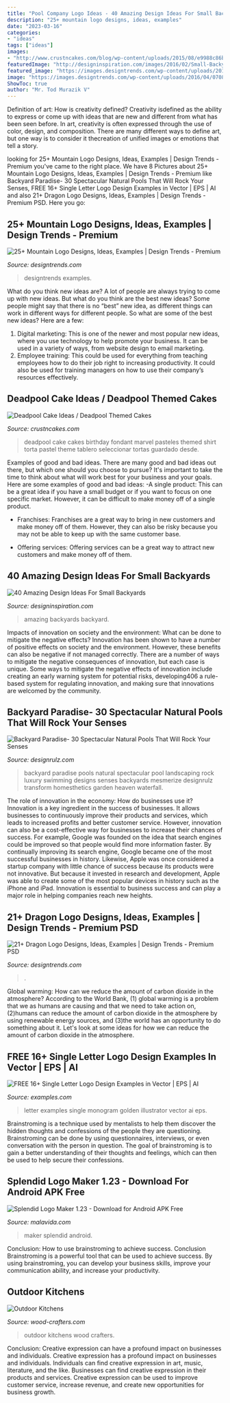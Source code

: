 ```yaml
---
title: "Pool Company Logo Ideas - 40 Amazing Design Ideas For Small Backyards"
description: "25+ mountain logo designs, ideas, examples"
date: "2023-03-16"
categories:
- "ideas"
tags: ["ideas"]
images:
- "http://www.crustncakes.com/blog/wp-content/uploads/2015/08/e9988c86bf86d86eac6446691c7e0e4c.jpg"
featuredImage: "http://designinspiration.com/images/2016/02/Small-Backyard-Ideas-4.jpg"
featured_image: "https://images.designtrends.com/wp-content/uploads/2016/04/07083659/Animal-Dragon-Logo.jpg"
image: "https://images.designtrends.com/wp-content/uploads/2016/04/07083659/Animal-Dragon-Logo.jpg"
ShowToc: true
author: "Mr. Tod Murazik V"
---
```



Definition of art: How is creativity defined?
Creativity isdefined as the ability to express or come up with ideas that are new and different from what has been seen before. In art, creativity is often expressed through the use of color, design, and composition. There are many different ways to define art, but one way is to consider it thecreation of unified images or emotions that tell a story.

	

		
looking for 25+ Mountain Logo Designs, Ideas, Examples | Design Trends - Premium you've came to the right place. We have 8 Pictures about 25+ Mountain Logo Designs, Ideas, Examples | Design Trends - Premium like Backyard Paradise- 30 Spectacular Natural Pools That Will Rock Your Senses, FREE 16+ Single Letter Logo Design Examples in Vector | EPS | AI and also 21+ Dragon Logo Designs, Ideas, Examples | Design Trends - Premium PSD. Here you go:
		
    
## 25+ Mountain Logo Designs, Ideas, Examples | Design Trends - Premium

<img loading=lazy src="https://images.designtrends.com/wp-content/uploads/2016/01/16112621/Mountain-Sunrise-Logo.jpg" onerror="this.onerror=null;this.src='https://tse3.mm.bing.net/th?id=OIP.K9z0AA7r625B7xsDD9zFwAHaEx&amp;pid=15.1';" alt="25+ Mountain Logo Designs, Ideas, Examples | Design Trends - Premium">

_Source: designtrends.com_

>designtrends examples. 

	

What do you think new ideas are?
A lot of people are always trying to come up with new ideas. But what do you think are the best new ideas? Some people might say that there is no “best” new idea, as different things can work in different ways for different people. So what are some of the best new ideas? Here are a few: 
1) Digital marketing: This is one of the newer and most popular new ideas, where you use technology to help promote your business. It can be used in a variety of ways, from website design to email marketing. 
2) Employee training: This could be used for everything from teaching employees how to do their job right to increasing productivity. It could also be used for training managers on how to use their company’s resources effectively.

    
## Deadpool Cake Ideas / Deadpool Themed Cakes

<img loading=lazy src="http://www.crustncakes.com/blog/wp-content/uploads/2015/08/e9988c86bf86d86eac6446691c7e0e4c.jpg" onerror="this.onerror=null;this.src='https://tse1.mm.bing.net/th?id=OIP.g-bX5Nlx_UB7VteIN7fFmwHaHa&amp;pid=15.1';" alt="Deadpool Cake Ideas / Deadpool Themed Cakes">

_Source: crustncakes.com_

>deadpool cake cakes birthday fondant marvel pasteles themed shirt torta pastel theme tablero seleccionar tortas guardado desde. 

	

Examples of good and bad ideas.
There are many good and bad ideas out there, but which one should you choose to pursue? It's important to take the time to think about what will work best for your business and your goals. Here are some examples of good and bad ideas: 
-A single product: This can be a great idea if you have a small budget or if you want to focus on one specific market. However, it can be difficult to make money off of a single product.

- Franchises: Franchises are a great way to bring in new customers and make money off of them. However, they can also be risky because you may not be able to keep up with the same customer base.

- Offering services: Offering services can be a great way to attract new customers and make money off of them.

    
## 40 Amazing Design Ideas For Small Backyards

<img loading=lazy src="http://designinspiration.com/images/2016/02/Small-Backyard-Ideas-4.jpg" onerror="this.onerror=null;this.src='https://tse2.mm.bing.net/th?id=OIP.27Q3K_r7N4eUoeMcU7MuSgHaLH&amp;pid=15.1';" alt="40 Amazing Design Ideas For Small Backyards">

_Source: designinspiration.com_

>amazing backyards backyard. 

	

Impacts of innovation on society and the environment: What can be done to mitigate the negative effects?
Innovation has been shown to have a number of positive effects on society and the environment. However, these benefits can also be negative if not managed correctly. There are a number of ways to mitigate the negative consequences of innovation, but each case is unique. Some ways to mitigate the negative effects of innovation include creating an early warning system for potential risks, developing406
a rule-based system for regulating innovation, and making sure that innovations are welcomed by the community.

    
## Backyard Paradise- 30 Spectacular Natural Pools That Will Rock Your Senses

<img loading=lazy src="http://cdn.designrulz.com/wp-content/uploads/2014/04/luxury-pool-designrulz-3.jpg" onerror="this.onerror=null;this.src='https://tse2.mm.bing.net/th?id=OIP.K4Hjnob_RCGUmF9P-eu1pwHaE_&amp;pid=15.1';" alt="Backyard Paradise- 30 Spectacular Natural Pools That Will Rock Your Senses">

_Source: designrulz.com_

>backyard paradise pools natural spectacular pool landscaping rock luxury swimming designs senses backyards mesmerize designrulz transform homesthetics garden heaven waterfall. 

	

The role of innovation in the economy: How do businesses use it?
Innovation is a key ingredient in the success of businesses. It allows businesses to continuously improve their products and services, which leads to increased profits and better customer service. However, innovation can also be a cost-effective way for businesses to increase their chances of success. For example, Google was founded on the idea that search engines could be improved so that people would find more information faster. By continually improving its search engine, Google became one of the most successful businesses in history. Likewise, Apple was once considered a startup company with little chance of success because its products were not innovative. But because it invested in research and development, Apple was able to create some of the most popular devices in history such as the iPhone and iPad. Innovation is essential to business success and can play a major role in helping companies reach new heights.

    
## 21+ Dragon Logo Designs, Ideas, Examples | Design Trends - Premium PSD

<img loading=lazy src="https://images.designtrends.com/wp-content/uploads/2016/04/07083659/Animal-Dragon-Logo.jpg" onerror="this.onerror=null;this.src='https://tse2.mm.bing.net/th?id=OIP.BgbFWGULQ93M1MIu1GVKeAHaEx&amp;pid=15.1';" alt="21+ Dragon Logo Designs, Ideas, Examples | Design Trends - Premium PSD">

_Source: designtrends.com_

>. 

	

Global warming: How can we reduce the amount of carbon dioxide in the atmosphere?
According to the World Bank, (1) global warming is a problem that we as humans are causing and that we need to take action on, (2)humans can reduce the amount of carbon dioxide in the atmosphere by using renewable energy sources, and (3)the world has an opportunity to do something about it. Let's look at some ideas for how we can reduce the amount of carbon dioxide in the atmosphere.

    
## FREE 16+ Single Letter Logo Design Examples In Vector | EPS | AI

<img loading=lazy src="https://images.examples.com/wp-content/uploads/2017/09/monogram-logo-with-golden-letter-a_23-2147660477-e1505204458951.jpg" onerror="this.onerror=null;this.src='https://tse1.mm.bing.net/th?id=OIP.okY6X7a4tW00dz0H3WxU0wHaFx&amp;pid=15.1';" alt="FREE 16+ Single Letter Logo Design Examples in Vector | EPS | AI">

_Source: examples.com_

>letter examples single monogram golden illustrator vector ai eps. 

	

Brainstroming is a technique used by mentalists to help them discover the hidden thoughts and confessions of the people they are questioning. Brainstroming can be done by using questionnaires, interviews, or even conversation with the person in question. The goal of brainstroming is to gain a better understanding of their thoughts and feelings, which can then be used to help secure their confessions.

    
## Splendid Logo Maker 1.23 - Download For Android APK Free

<img loading=lazy src="https://imag.malavida.com/mvimgbig/download-fs/splendid-logo-maker-30311-8.jpg" onerror="this.onerror=null;this.src='https://tse3.mm.bing.net/th?id=OIP.XqZcVlNFPdWlSiqgCm853gHaPo&amp;pid=15.1';" alt="Splendid Logo Maker 1.23 - Download for Android APK Free">

_Source: malavida.com_

>maker splendid android. 

	

Conclusion: How to use brainstroming to achieve success.
Conclusion
Brainstroming is a powerful tool that can be used to achieve success. By using brainstroming, you can develop your business skills, improve your communication ability, and increase your productivity.

    
## Outdoor Kitchens

<img loading=lazy src="https://wood-crafters.com/wp-content/uploads/photo-gallery/Outdoor_Kitchens_(4).jpg" onerror="this.onerror=null;this.src='https://tse2.mm.bing.net/th?id=OIP.54_1iPeHSNcYkpKAfWr7QwHaFj&amp;pid=15.1';" alt="Outdoor Kitchens">

_Source: wood-crafters.com_

>outdoor kitchens wood crafters. 

	

Conclusion: Creative expression can have a profound impact on businesses and individuals.
Creative expression has a profound impact on businesses and individuals. Individuals can find creative expression in art, music, literature, and the like. Businesses can find creative expression in their products and services. Creative expression can be used to improve customer service, increase revenue, and create new opportunities for business growth.

